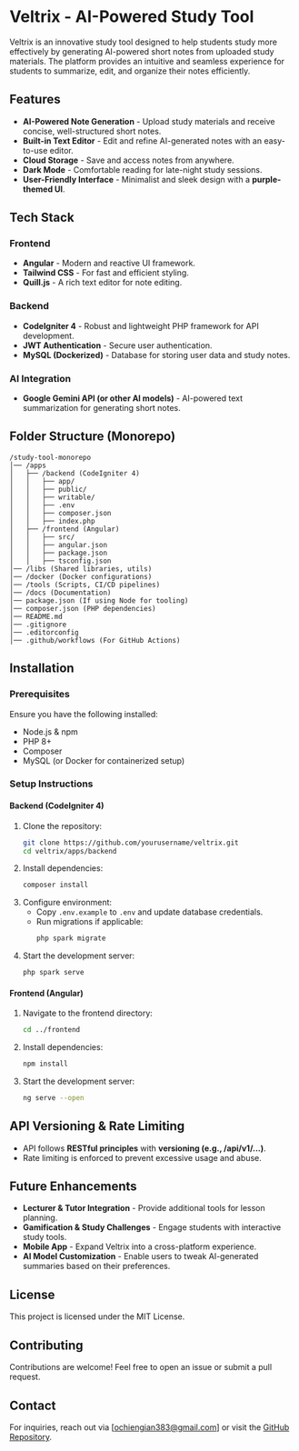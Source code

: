 # Veltrix - AI-Powered Study Tool

Veltrix is an innovative study tool designed to help students study more effectively by generating AI-powered short notes from uploaded study materials. The platform provides an intuitive and seamless experience for students to summarize, edit, and organize their notes efficiently.

## Features

- **AI-Powered Note Generation** - Upload study materials and receive concise, well-structured short notes.
- **Built-in Text Editor** - Edit and refine AI-generated notes with an easy-to-use editor.
- **Cloud Storage** - Save and access notes from anywhere.
- **Dark Mode** - Comfortable reading for late-night study sessions.
- **User-Friendly Interface** - Minimalist and sleek design with a **purple-themed UI**.

## Tech Stack

### Frontend

- **Angular** - Modern and reactive UI framework.
- **Tailwind CSS** - For fast and efficient styling.
- **Quill.js** - A rich text editor for note editing.

### Backend

- **CodeIgniter 4** - Robust and lightweight PHP framework for API development.
- **JWT Authentication** - Secure user authentication.
- **MySQL (Dockerized)** - Database for storing user data and study notes.

### AI Integration

- **Google Gemini API (or other AI models)** - AI-powered text summarization for generating short notes.

## Folder Structure (Monorepo)

```
/study-tool-monorepo
│── /apps
│   ├── /backend (CodeIgniter 4)
│   │   ├── app/
│   │   ├── public/
│   │   ├── writable/
│   │   ├── .env
│   │   ├── composer.json
│   │   ├── index.php
│   ├── /frontend (Angular)
│   │   ├── src/
│   │   ├── angular.json
│   │   ├── package.json
│   │   ├── tsconfig.json
│── /libs (Shared libraries, utils)
│── /docker (Docker configurations)
│── /tools (Scripts, CI/CD pipelines)
│── /docs (Documentation)
│── package.json (If using Node for tooling)
│── composer.json (PHP dependencies)
│── README.md
│── .gitignore
│── .editorconfig
│── .github/workflows (For GitHub Actions)
```

## Installation

### Prerequisites

Ensure you have the following installed:

- Node.js & npm
- PHP 8+
- Composer
- MySQL (or Docker for containerized setup)

### Setup Instructions

#### Backend (CodeIgniter 4)

1. Clone the repository:
   ```bash
   git clone https://github.com/yourusername/veltrix.git
   cd veltrix/apps/backend
   ```
2. Install dependencies:
   ```bash
   composer install
   ```
3. Configure environment:
   - Copy `.env.example` to `.env` and update database credentials.
   - Run migrations if applicable:
     ```bash
     php spark migrate
     ```
4. Start the development server:
   ```bash
   php spark serve
   ```

#### Frontend (Angular)

1. Navigate to the frontend directory:
   ```bash
   cd ../frontend
   ```
2. Install dependencies:
   ```bash
   npm install
   ```
3. Start the development server:
   ```bash
   ng serve --open
   ```

## API Versioning & Rate Limiting

- API follows **RESTful principles** with **versioning (e.g., /api/v1/...)**.
- Rate limiting is enforced to prevent excessive usage and abuse.

## Future Enhancements

- **Lecturer & Tutor Integration** - Provide additional tools for lesson planning.
- **Gamification & Study Challenges** - Engage students with interactive study tools.
- **Mobile App** - Expand Veltrix into a cross-platform experience.
- **AI Model Customization** - Enable users to tweak AI-generated summaries based on their preferences.

## License

This project is licensed under the MIT License.

## Contributing

Contributions are welcome! Feel free to open an issue or submit a pull request.

## Contact

For inquiries, reach out via [ochiengian383@gmail.com] or visit the [GitHub Repository](https://github.com/gilads-otiannoh24/veltrix).

